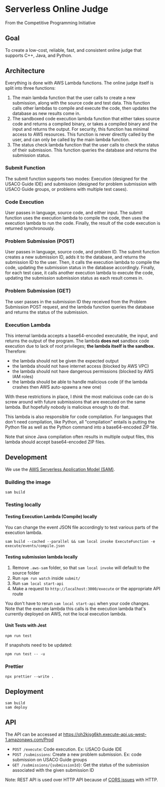 # Serverless Online Judge

From the Competitive Programming Initiative

## Goal

To create a low-cost, reliable, fast, and consistent online judge that supports C++, Java, and Python.

## Architecture

Everything is done with AWS Lambda functions. The online judge itself is split into three functions:

1. The main lambda function that the user calls to create a new submission, along with the source code and test data. This function calls other lambdas to compile and execute the code, then updates the database as new results come in.
2. The sandboxed code execution lambda function that either takes source code and returns a compiled binary, or takes a compiled binary and the input and returns the output. For security, this function has minimal access to AWS resources. This function is never directly called by the user, and can only be called by the main lambda function.
3. The status check lambda function that the user calls to check the status of their submission. This function queries the database and returns the submission status.

### Submit Function

The submit function supports two modes: Execution (designed for the USACO Guide IDE) and submission (designed for problem submission with USACO Guide groups, or problems with multiple test cases).

### Code Execution

User passes in language, source code, and either input. The submit function uses the execution lambda to compile the code, then uses the execution lambda to run the code. Finally, the result of the code execution is returned synchronously.

### Problem Submission (POST)

User passes in language, source code, and problem ID. The submit function creates a new submission ID, adds it to the database, and returns the submission ID to the user. Then, it calls the execution lambda to compile the code, updating the submission status in the database accordingly. Finally, for each test case, it calls another execution lambda to execute the code, updating the submission submission status as each result comes in.

### Problem Submission (GET)

The user passes in the submission ID they received from the Problem Submission POST request, and the lambda function queries the database and returns the status of the submission.

### Execution Lambda

This internal lambda accepts a base64-encoded executable, the input, and returns the output of the program. The lambda **does not** sandbox code execution due to lack of root privileges; **the lambda itself is the sandbox.** Therefore:

- the lambda should not be given the expected output
- the lambda should not have internet access (blocked by AWS VPC)
- the lambda should not have dangerous permissions (blocked by AWS IAM roles)
- the lambda should be able to handle malicious code (if the lambda crashes then AWS auto-spawns a new one)

With these restrictions in place, I *think* the most malicious code can do is screw around with future submissions that are executed on the same lambda. But hopefully nobody is malicious enough to do that.

This lambda is also responsible for code compilation. For languages that don't need compilation, like Python, all "compilation" entails is putting the Python file as well as the Python command into a base64-encoded ZIP file.

Note that since Java compilation often results in multiple output files, this lambda should accept base64-encoded ZIP files.

## Development

We use the [AWS Serverless Application Model (SAM)](https://docs.aws.amazon.com/serverless-application-model/latest/developerguide/serverless-getting-started.html).

### Building the image

```
sam build
```

### Testing locally

#### Testing Execution Lambda (Compile) locally

You can change the event JSON file accordingly to test various parts of the execution lambda.

```
sam build --cached --parallel && sam local invoke ExecuteFunction -e execute/events/compile.json
```

#### Testing submission lambda locally

1. Remove `.aws-sam` folder, so that `sam local invoke` will default to the source folder
2. Run `npm run watch` inside `submit/`
3. Run `sam local start-api`
4. Make a request to `http://localhost:3000/execute` or the appropriate API route

You don't have to rerun `sam local start-api` when your code changes. Note that the execute lambda this calls is the execution lambda that's currently deployed on AWS, not the local execution lambda.

#### Unit Tests with Jest

```
npm run test
```

If snapshots need to be updated:

```
npm run test -- -u
```

### Prettier

```
npx prettier --write .
```

## Deployment

```
sam build
sam deploy
```

## API

The API can be accessed at https://oh2kjsg6kh.execute-api.us-west-1.amazonaws.com/Prod

- `POST /execute`: Code execution. Ex: USACO Guide IDE
- `POST /submissions`: Create a new problem submission. Ex: code submission on USACO Guide groups
- `GET /submissions/{submissionId}`: Get the status of the submission associated with the given submission ID

Note: REST API is used over HTTP API because of [CORS issues](https://github.com/aws/aws-sam-cli/issues/2637) with HTTP.